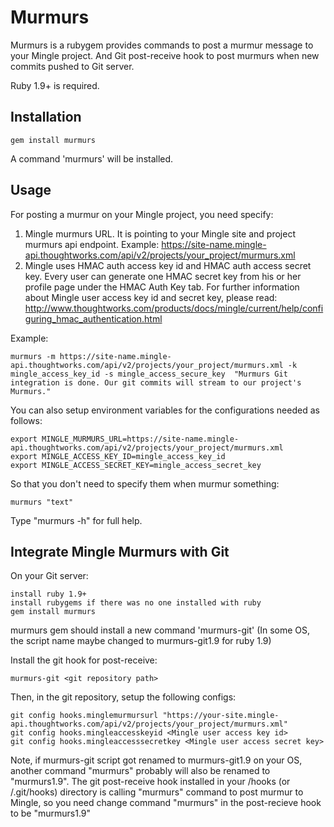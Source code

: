 Murmurs
================

Murmurs is a rubygem provides commands to post a murmur message to your Mingle project.
And Git post-receive hook to post murmurs when new commits pushed to Git server.

Ruby 1.9+ is required.

Installation
----------------

    gem install murmurs

A command 'murmurs' will be installed.

Usage
----------------

For posting a murmur on your Mingle project, you need specify:

1. Mingle murmurs URL. It is pointing to your Mingle site and project murmurs api endpoint.
   Example: https://site-name.mingle-api.thoughtworks.com/api/v2/projects/your_project/murmurs.xml
2. Mingle uses HMAC auth access key id and HMAC auth access secret key. Every user can generate one HMAC secret key from his or her profile page under the HMAC Auth Key tab.
   For further information about Mingle user access key id and secret key, please read:
   http://www.thoughtworks.com/products/docs/mingle/current/help/configuring_hmac_authentication.html

Example:

    murmurs -m https://site-name.mingle-api.thoughtworks.com/api/v2/projects/your_project/murmurs.xml -k mingle_access_key_id -s mingle_access_secure_key  "Murmurs Git integration is done. Our git commits will stream to our project's Murmurs."

You can also setup environment variables for the configurations needed as follows:

    export MINGLE_MURMURS_URL=https://site-name.mingle-api.thoughtworks.com/api/v2/projects/your_project/murmurs.xml
    export MINGLE_ACCESS_KEY_ID=mingle_access_key_id
    export MINGLE_ACCESS_SECRET_KEY=mingle_access_secret_key

So that you don't need to specify them when murmur something:

    murmurs "text"

Type "murmurs -h" for full help.

Integrate Mingle Murmurs with Git
----------------

On your Git server:

    install ruby 1.9+
    install rubygems if there was no one installed with ruby
    gem install murmurs

murmurs gem should install a new command 'murmurs-git' (In some OS, the script name maybe changed to murmurs-git1.9 for ruby 1.9)

Install the git hook for post-receive:

    murmurs-git <git repository path>

Then, in the git repository, setup the following configs:

    git config hooks.minglemurmursurl "https://your-site.mingle-api.thoughtworks.com/api/v2/projects/your_project/murmurs.xml"
    git config hooks.mingleaccesskeyid <Mingle user access key id>
    git config hooks.mingleaccesssecretkey <Mingle user access secret key>

Note, if murmurs-git script got renamed to murmurs-git1.9 on your OS, another command "murmurs" probably will also be renamed to "murmurs1.9".
The git post-receive hook installed in your <git repository path>/hooks (or <git repository path>/.git/hooks) directory is calling "murmurs" command to post murmur to Mingle, so you need change command "murmurs" in the post-recieve hook to be "murmurs1.9"
